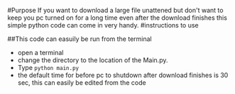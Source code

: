 #Purpose
If you want to download a large file unattened but don't want to keep you pc turned on for a long time even after the download finishes this simple python code can come in very handy.
#instructions to use

##This code can easuily be run from the terminal 

* open a terminal
* change the directory to the location of the Main.py.
* Type `python main.py`
* the default time for before pc to shutdown after download finishes is 30 sec, this can easily be edited from the code
